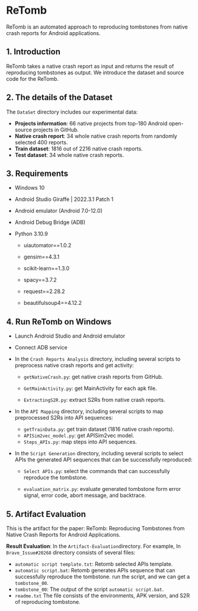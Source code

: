 # ReTomb

ReTomb is an automated approach to reproducing tombstones from native crash reports for Android applications.

## 1. Introduction 

ReTomb takes a native crash report as input and returns the result of reproducing tombstones as output. We introduce the dataset and source code for the ReTomb.

## 2. The details of the Dataset

The `DataSet` directory  includes our experimental data:

- **Projects information**: 66 native projects from top-180 Android open-source projects in GitHub.
- **Native crash report**: 34 whole native crash reports from randomly selected 400 reports.
- **Train dataset**: 1816 out of 2216 native crash reports.
- **Test dataset**: 34 whole native crash reports.

## 3. Requirements

- Windows 10

- Android Studio Giraffe | 2022.3.1 Patch 1

- Android emulator (Android 7.0-12.0)

- Android Debug Bridge (ADB)

- Python 3.10.9

  - uiautomator==1.0.2

  - gensim==4.3.1

  - scikit-learn==1.3.0

  - spacy==3.7.2

  - request==2.28.2

  - beautifulsoup4==4.12.2
## 4. Run ReTomb on Windows
- Launch Android Studio and Android emulator

- Connect ADB service

- In the `Crash Reports Analysis` directory, including several scripts to preprocess native crash reports and get activity:

  - `getNativeCrash.py`: get native crash reports from GitHub.
  
  - `GetMainActivity.py`: get MainActivity for each apk file.
  
  - `ExtractingS2R.py`: extract S2Rs from native crash reports.
  
- In the `API Mapping` directory, including several scripts to map preprocessed S2Rs into API sequences:

  - `getTrainData.py`: get train dataset (1816 native crash reports).
  - `APISim2vec_model.py`: get APISim2vec model.
  - `Steps_APIs.py`: map steps into API sequences.
  
- In the `Script Generation` directory, including several scripts to select APIs the generated API sequences that can be successfully reproduced:

  - `Select APIs.py`: select the commands that can successfully reproduce the tombstone.

  - `evaluation_matrix.py`: evaluate generated tombstone form error signal, error code, abort message, and backtrace.

## 5. Artifact Evaluation

This is the artifact for the paper: ReTomb: Reproducing Tombstones from Native Crash Reports for
Android Applications.

**Result Evaluation**: In the `Artifact-Evaluation`directory. For example, In `Brave_Issue#20268` directory consists of several files:

  - `automatic script template.txt`:  Retomb selected APIs template.
  - `automatic script.bat`: Retomb generates APIs sequence  that can successfully reproduce the tombstone. run the script, and we can get a `tombstone_00`.
  - `tombstone_00`: The output of the script `automatic script.bat`.
  - `readme.txt` The file consists of the environments, APK version, and S2R of  reproducing tombstone.


